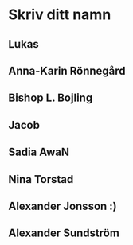 # Skriv ditt namn 

## Lukas
## Anna-Karin Rönnegård
## Bishop L. Bojling
## Jacob
## Sadia AwaN
## Nina Torstad
## Alexander Jonsson :)
## Alexander Sundström

